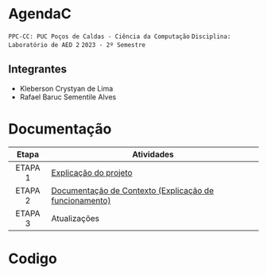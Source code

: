 # AgendaC

`PPC-CC: PUC Poços de Caldas - Ciência da Computação`
`Disciplina: Laboratório de AED 2`
`2023 - 2º Semestre`

## Integrantes

- Kleberson Crystyan de Lima
- Rafael Baruc Sementile Alves


# Documentação

| Etapa   |  Atividades |
|  :----:   | ----------- |
| ETAPA 1 |  <a href="Especificações do projeto.md">Explicação do projeto|
| ETAPA 2 | <a href="docs/1-Documentacao-contexto.md"> Documentação de Contexto (Explicação de funcionamento)</a>
| ETAPA 3 | Atualizações


# Codigo
